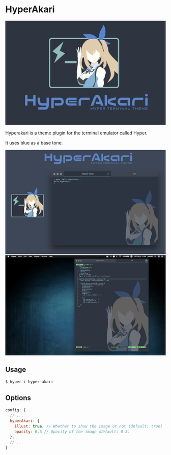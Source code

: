 # HyperAkari
![poster](./res/poster.png)

Hyperakari is a theme plugin for the terminal emulator called Hyper.

It uses blue as a base tone.

![poster2](./res/poster2.png)
![screenshot](./res/screenshot.png)

## Usage
```bash
$ hyper i hyper-akari
```

## Options
```js:.hyper.js
config: {
  // ...
  hyperAkari: {
    illust: true, // Whether to show the image or not (default: true)
    opacity: 0.3 // Opacity of the image（default: 0.3）
  },
  // ...
}
```